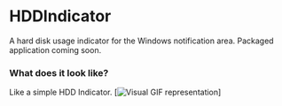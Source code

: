 # HDDIndicator
A hard disk usage indicator for the Windows notification area.
Packaged application coming soon.

### What does it look like?
Like a simple HDD Indicator.
[![Visual GIF representation](https://vgy.me/L3hJIc.gif)]
